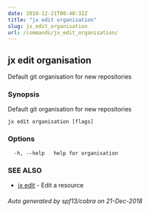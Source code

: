 ```yaml
---
date: 2018-12-21T00:40:32Z
title: "jx edit organisation"
slug: jx_edit_organisation
url: /commands/jx_edit_organisation/
---
```

## jx edit organisation

Default git organisation for new repositories

### Synopsis

Default git organisation for new repositories

```
jx edit organisation [flags]
```

### Options

```
  -h, --help   help for organisation
```

### SEE ALSO

* [jx edit](/commands/jx_edit/)	 - Edit a resource

###### Auto generated by spf13/cobra on 21-Dec-2018
